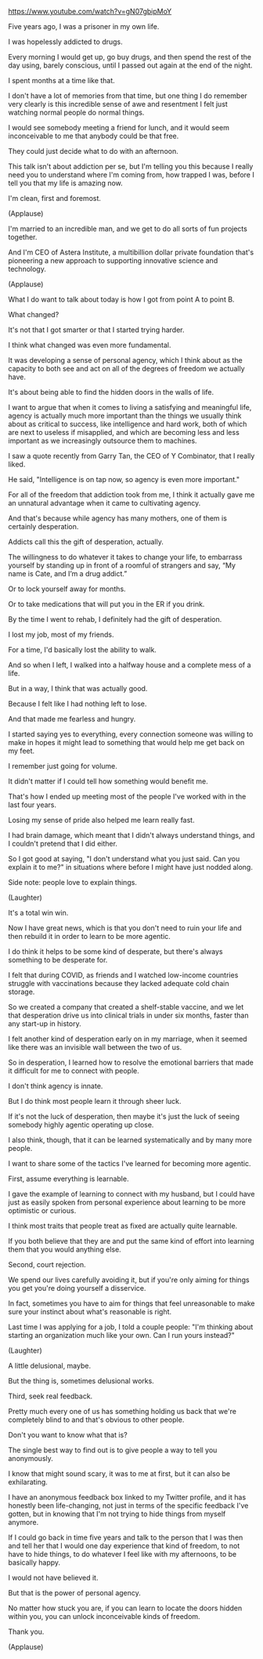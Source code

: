 https://www.youtube.com/watch?v=gN07gbipMoY

Five years ago, I was a prisoner in my own life.

I was hopelessly addicted to drugs. 

Every morning I would get up, go buy drugs, and then spend the rest of the day using, barely conscious, until I passed out again at the end of the night.

I spent months at a time like that.

I don't have a lot of memories from that time, but one thing I do remember very clearly is this incredible sense of awe and resentment I felt just watching normal people do normal things.

I would see somebody meeting a friend for lunch, and it would seem inconceivable to me that anybody could be that free.

They could just decide what to do with an afternoon.

This talk isn't about addiction per se, but I'm telling you this because I really need you to understand where I'm coming from, how trapped I was, before I tell you that my life is amazing now.

I'm clean, first and foremost.

(Applause)

I'm married to an incredible man, and we get to do all sorts of fun projects together.

And I'm CEO of Astera Institute, a multibillion dollar private foundation that's pioneering a new approach to supporting innovative science and technology.

(Applause)

What I do want to talk about today is how I got from point A to point B.

What changed?

It's not that I got smarter or that I started trying harder.

I think what changed was even more fundamental.

It was developing a sense of personal agency, which I think about as the capacity to both see and act on all of the degrees of freedom we actually have.

It's about being able to find the hidden doors in the walls of life.

I want to argue that when it comes to living a satisfying and meaningful life, agency is actually much more important than the things we usually think about as critical to success, like intelligence and hard work, both of which are next to useless if misapplied, and which are becoming less and less important as we increasingly outsource them to machines.

I saw a quote recently from Garry Tan, the CEO of Y Combinator, that I really liked.

He said, "Intelligence is on tap now, so agency is even more important."

For all of the freedom that addiction took from me, I think it actually gave me an unnatural advantage when it came to cultivating agency.

And that's because while agency has many mothers, one of them is certainly desperation.

Addicts call this the gift of desperation, actually.

The willingness to do whatever it takes to change your life, to embarrass yourself by standing up in front of a roomful of strangers and say, “My name is Cate, and I’m a drug addict.”

Or to lock yourself away for months. 

Or to take medications that will put you in the ER if you drink.

By the time I went to rehab, I definitely had the gift of desperation.

I lost my job, most of my friends.

For a time, I'd basically lost the ability to walk.

And so when I left, I walked into a halfway house and a complete mess of a life.

But in a way, I think that was actually good.

Because I felt like I had nothing left to lose.

And that made me fearless and hungry.

I started saying yes to everything, every connection someone was willing to make in hopes it might lead to something that would help me get back on my feet.

I remember just going for volume.

It didn't matter if I could tell how something would benefit me.

That's how I ended up meeting most of the people I've worked with in the last four years.

Losing my sense of pride also helped me learn really fast.

I had brain damage, which meant that I didn't always understand things, and I couldn't pretend that I did either.

So I got good at saying, "I don't understand what you just said. Can you explain it to me?" in situations where before I might have just nodded along.

Side note: people love to explain things.

(Laughter)

It's a total win win. 

Now I have great news, which is that you don't need to ruin your life and then rebuild it in order to learn to be more agentic.

I do think it helps to be some kind of desperate, but there's always something to be desperate for.

I felt that during COVID, as friends and I watched low-income countries struggle with vaccinations because they lacked adequate cold chain storage.

So we created a company that created a shelf-stable vaccine, and we let that desperation drive us into clinical trials in under six months, faster than any start-up in history.

I felt another kind of desperation early on in my marriage, when it seemed like there was an invisible wall between the two of us.

So in desperation, I learned how to resolve the emotional barriers that made it difficult for me to connect with people.

I don't think agency is innate.

But I do think most people learn it through sheer luck.

If it's not the luck of desperation, then maybe it's just the luck of seeing somebody highly agentic operating up close.

I also think, though, that it can be learned systematically and by many more people.

I want to share some of the tactics I've learned for becoming more agentic.

First, assume everything is learnable.

I gave the example of learning to connect with my husband, but I could have just as easily spoken from personal experience about learning to be more optimistic or curious.

I think most traits that people treat as fixed are actually quite learnable.

If you both believe that they are and put the same kind of effort into learning them that you would anything else.

Second, court rejection.

We spend our lives carefully avoiding it, but if you're only aiming for things you get you're doing yourself a disservice.

In fact, sometimes you have to aim for things that feel unreasonable to make sure your instinct about what's reasonable is right.

Last time I was applying for a job, I told a couple people: "I'm thinking about starting an organization much like your own. Can I run yours instead?"

(Laughter)

A little delusional, maybe.

But the thing is, sometimes delusional works.

Third, seek real feedback.

Pretty much every one of us has something holding us back that we're completely blind to and that's obvious to other people.

Don't you want to know what that is?

The single best way to find out is to give people a way to tell you anonymously.

I know that might sound scary, it was to me at first, but it can also be exhilarating.

I have an anonymous feedback box linked to my Twitter profile, and it has honestly been life-changing, not just in terms of the specific feedback I've gotten, but in knowing that I'm not trying to hide things from myself anymore.

If I could go back in time five years and talk to the person that I was then and tell her that I would one day experience that kind of freedom, to not have to hide things, to do whatever I feel like with my afternoons, to be basically happy.

I would not have believed it.

But that is the power of personal agency.

No matter how stuck you are, if you can learn to locate the doors hidden within you, you can unlock inconceivable kinds of freedom.

Thank you.

(Applause)